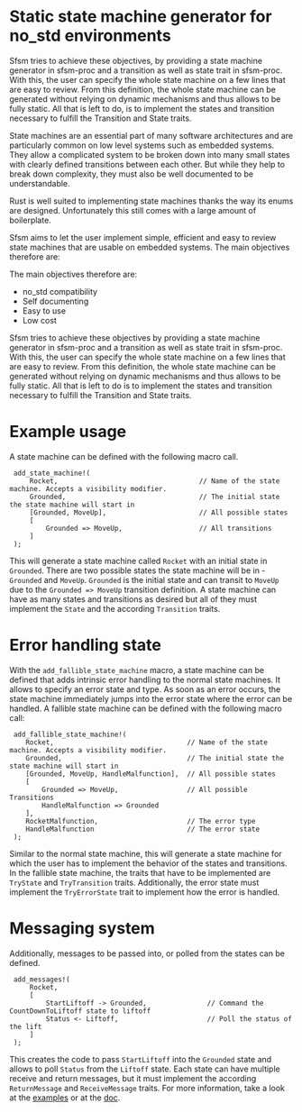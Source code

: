 # Static state machine generator for no_std environments

Sfsm tries to achieve these objectives, by providing a state machine generator in sfsm-proc and
a transition as well as state trait in sfsm-proc. With this, the user can specify the whole state
machine on a few lines that are easy to review. From this definition, the whole state machine
can be generated without relying on dynamic mechanisms and thus allows to be fully static.
All that is left to do, is to implement the states and transition necessary to fulfill the
Transition and State traits.

State machines are an essential part of many software architectures and are particularly common on low
level systems such as embedded systems. They allow a complicated system to be broken down into many
small states with clearly defined transitions between each other. But while they help to break down
complexity, they must also be well documented to be understandable.

Rust is well suited to implementing state machines thanks the way its enums are designed.
Unfortunately this still comes with a large amount of boilerplate.

Sfsm aims to let the user implement simple, efficient and easy to review state machines that are usable
on embedded systems. The main objectives therefore are:

The main objectives therefore are:
- no_std compatibility
- Self documenting
- Easy to use
- Low cost

Sfsm tries to achieve these objectives by providing a state machine generator in sfsm-proc and a
transition as well as state trait in sfsm-proc. With this, the user can specify the whole state machine on
a few lines that are easy to review. From this definition, the whole state machine can be generated
without relying on dynamic mechanisms and thus allows to be fully static. All that is left to do is to
implement the states and transition necessary to fulfill the Transition and State traits.

# Example usage
A state machine can be defined with the following macro call.
```
 add_state_machine!(
     Rocket,                                   // Name of the state machine. Accepts a visibility modifier.
     Grounded,                                 // The initial state the state machine will start in
     [Grounded, MoveUp],                       // All possible states
     [
         Grounded => MoveUp,                   // All transitions
     ]
 );
```
This will generate a state machine called ``` Rocket ``` with an initial state in ``` Grounded ```.
There are two possible states the state machine will be in - ``` Grounded ``` and ``` MoveUp ```.
``` Grounded ``` is the initial state and can transit to ``` MoveUp ``` due to the ``` Grounded => MoveUp ``` transition
definition. A state machine can have as many states and transitions as desired but all of they must implement the ``` State ```
and the according ``` Transition ``` traits.

# Error handling state
With the ``` add_fallible_state_machine ``` macro, a state machine can be defined that adds intrinsic error handling
to the normal state machines. It allows to specify an error state and type. As soon as an error occurs, the state machine
immediately jumps into the error state where the error can be handled. 
A fallible state machine can be defined with the following macro call:
```
 add_fallible_state_machine!(
    Rocket,                                 // Name of the state machine. Accepts a visibility modifier.
    Grounded,                               // The initial state the state machine will start in
    [Grounded, MoveUp, HandleMalfunction],  // All possible states
    [
        Grounded => MoveUp,                 // All possible Transitions
        HandleMalfunction => Grounded
    ],
    RocketMalfunction,                      // The error type
    HandleMalfunction                       // The error state
 );
```
Similar to the normal state machine, this will generate a state machine for which the user has to implement the behavior
of the states and transitions. In the fallible state machine, the traits that have to be implemented are 
``` TryState ``` and ``` TryTransition ``` traits. Additionally, the error state must implement the
``` TryErrorState ``` trait to implement how the error is handled.

# Messaging system
Additionally, messages to be passed into, or polled from the states can be defined.
```
 add_messages!(
     Rocket,
     [
         StartLiftoff -> Grounded,               // Command the CountDownToLiftoff state to liftoff
         Status <- Liftoff,                      // Poll the status of the lift
     ]
 );
```
This creates the code to pass ``` StartLiftoff ``` into the ``` Grounded ``` state and allows to poll ``` Status ``` from the ``` Liftoff ```
state. Each state can have multiple receive and return messages, but it must implement the according ``` ReturnMessage ``` and ``` ReceiveMessage ``` traits.
For more information, take a look at the [examples](https://gitlab.com/sfsm/sfsm/-/tree/develop/examples) or at the [doc](https://docs.rs/sfsm).